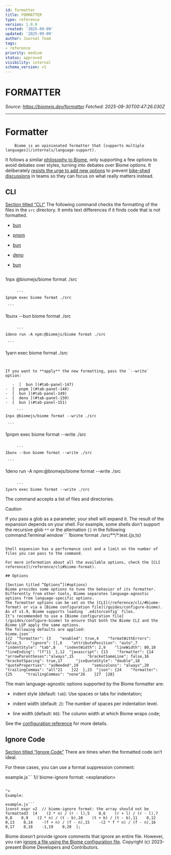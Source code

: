 ```yaml
---
id: formatter
title: FORMATTER
type: reference
version: 1.0.0
created: '2025-09-09'
updated: '2025-09-09'
author: Journal Team
tags:
- reference
priority: medium
status: approved
visibility: internal
schema_version: v1
---
```


# FORMATTER

*Source: <https://biomejs.dev/formatter>*
*Fetched: 2025-08-30T00:47:26.030Z*

***

# Formatter

```
    Biome is an opinionated formatter that [supports multiple languages](/internals/language-support).
```

It follows a similar [philosophy to Biome](https://Biome.io/docs/en/option-philosophy.html),
only supporting a few options to avoid debates over styles, turning into debates over Biome options.
It deliberately [resists the urge to add new options](https://github.com/Biome/Biome/issues/40) to prevent [bike-shed discussions](https://en.wikipedia.org/wiki/Law_of_triviality) in teams so they can focus on what really matters instead.

## CLI

[Section titled “CLI”](#cli)
The following command checks the formatting of the files in the `src` directory.
It emits text differences if it finds code that is not formatted.

- [  bun ](#tab-panel-142)
- [  pnpm ](#tab-panel-143)
- [  bun ](#tab-panel-144)
- [  deno ](#tab-panel-145)
- [  bun ](#tab-panel-146)

  ```
  ```

1npx @biomejs/biome format ./src

````

     ```
1pnpm exec biome format ./src
````

````
 ```
````

1bunx --bun biome format ./src

````

     ```
1deno run -A npm:@biomejs/biome format ./src
````

````
 ```
````

1yarn exec biome format ./src

````


If you want to **apply** the new formatting, pass the `--write` option:

   -  [  bun ](#tab-panel-147)
-  [  pnpm ](#tab-panel-148)
-  [  bun ](#tab-panel-149)
-  [  deno ](#tab-panel-150)
-  [  bun ](#tab-panel-151)

     ```
1npx @biomejs/biome format --write ./src
````

````
 ```
````

1pnpm exec biome format --write ./src

````

     ```
1bunx --bun biome format --write ./src
````

````
 ```
````

1deno run -A npm:@biomejs/biome format --write ./src

````

     ```
1yarn exec biome format --write ./src
````

The command accepts a list of files and directories.

Caution

If you pass a glob as a parameter, your shell will expand it.
The result of the expansion depends on your shell.
For example, some shells don’t support the recursive glob `**` or the alternation `{}` in the following command:Terminal window\`\`\`
1biome format ./src/\*\*/\*.test.{js,ts}

````

Shell expansion has a performance cost and a limit on the number of files you can pass to the command.

For more information about all the available options, check the [CLI reference](/reference/cli#biome-format).

## Options

[Section titled “Options”](#options)
Biome provides some options to tune the behavior of its formatter.
Differently from other tools, Biome separates language-agnostic options from language-specific options.
The formatter options can be set on the [CLI](/reference/cli/#biome-format) or via a [Biome configuration file](/guides/configure-biome).
As of v1.9, Biome supports loading `.editorconfig` files.
It’s recommended to use a [Biome configuration file](/guides/configure-biome) to ensure that both the Biome CLI and the Biome LSP apply the same options.
The following defaults are applied:
biome.json```
1{2  "formatter": {3    "enabled": true,4    "formatWithErrors": false,5    "ignore": [],6    "attributePosition": "auto",7    "indentStyle": "tab",8    "indentWidth": 2,9    "lineWidth": 80,10    "lineEnding": "lf"11  },12  "javascript": {13    "formatter": {14      "arrowParentheses":"always",15      "bracketSameLine": false,16      "bracketSpacing": true,17      "jsxQuoteStyle": "double",18      "quoteProperties": "asNeeded",19      "semicolons": "always",20      "trailingCommas": "all"21    }22  },23  "json": {24    "formatter": {25      "trailingCommas": "none"26    }27  }28}
````

The main language-agnostic options supported by the Biome formatter are:

- indent style (default: `tab`): Use spaces or tabs for indentation;

- indent width (default: `2`): The number of spaces per indentation level.

- line width (default: `80`): The column width at which Biome wraps code;

See the [configuration reference](/reference/configuration#formatter) for more details.

## Ignore Code

[Section titled “Ignore Code”](#ignore-code)
There are times when the formatted code isn’t ideal.

For these cases, you can use a format suppression comment:

example.js\`\`\`
1// biome-ignore format: \<explanation>

````

">
Example:

example.js```
1const expr =2  // biome-ignore format: the array should not be formatted3  [4    (2 * n) / (r - l),5    0,6    (r + l) / (r - l),7    0,8    0,9    (2 * n) / (t - b),10    (t + b) / (t - b),11    0,12    0,13    0,14    -(f + n) / (f - n),15    -(2 * f * n) / (f - n),16    0,17    0,18    -1,19    0,20  ];
````

Biome doesn’t provide ignore comments that ignore an entire file.
However, you can [ignore a file using the Biome configuration file](/guides/configure-biome/#ignore-files).     Copyright (c) 2023-present Biome Developers and Contributors.
